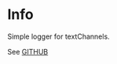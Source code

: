 # Info
Simple logger for textChannels.

See [GITHUB](https://github.com/joaopmi/discord-textchannel-logger) 